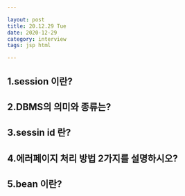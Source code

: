 ```yaml
---

layout: post
title: 20.12.29 Tue
date: 2020-12-29
category: interview
tags: jsp html

---
```


## 1.session 이란?
## 2.DBMS의 의미와 종류는?
## 3.sessin id 란?
## 4.에러페이지 처리 방법 2가지를 설명하시오?
## 5.bean 이란?
